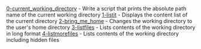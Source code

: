[0-current_working_directory](https://github.com/SamuelOsewa/alx-system_engineering-devops/blob/master/0x00-shell_basics/0-current_working_directory) - Write a script that prints the absolute path name of the current working directory
[1-listit](https://github.com/SamuelOsewa/alx-system_engineering-devops/blob/master/0x00-shell_basics/1-listit) - Displays the content list of the current directory
[2-bring_me_home](https://github.com/SamuelOsewa/alx-system_engineering-devops/blob/master/0x00-shell_basics/2-bring_me_home) - Changes the working directory to the user's home directory
[3-listfiles](https://github.com/SamuelOsewa/alx-system_engineering-devops/blob/master/0x00-shell_basics/3-listfiles) - Lists contents of the working directory in long format
[4-listmorefiles](https://github.com/SamuelOsewa/alx-system_engineering-devops/blob/master/0x00-shell_basics/4-listmorefiles) - Lists contents of the working directory including hidden files

